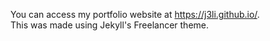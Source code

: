 You can access my portfolio website at https://j3li.github.io/.  
This was made using Jekyll's Freelancer theme.
